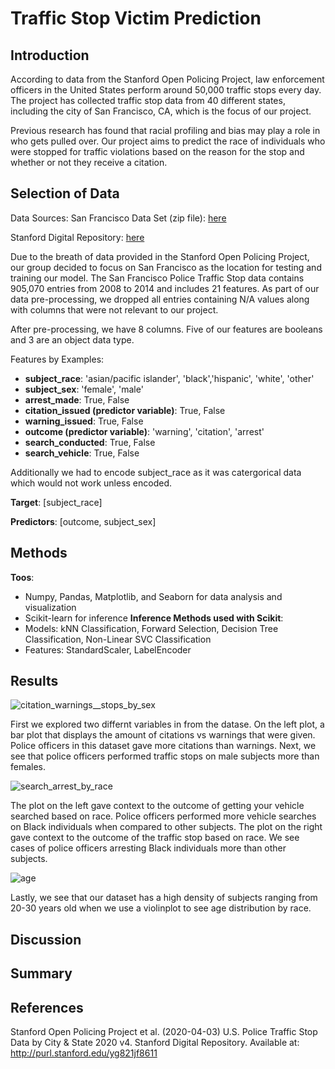 # Traffic Stop Victim Prediction
## Introduction

According to data from the Stanford Open Policing Project, law enforcement officers in the United States perform around 50,000 traffic stops every day. The project has collected traffic stop data from 40 different states, including the city of San Francisco,  CA, which is the focus of our project. 

Previous research has found that racial profiling and bias may play a role in who gets pulled over. Our project aims to predict the race of individuals who were stopped for traffic violations based on the reason for the stop and whether or not they receive a citation.

## Selection of Data

Data Sources: 
San Francisco Data Set (zip file): <a href="https://stacks.stanford.edu/file/druid:yg821jf8611/yg821jf8611_ca_san_francisco_2020_04_01.csv.zip"> here </a>

Stanford Digital Repository: 
<a href="https://purl.stanford.edu/yg821jf8611"> here </a>

Due to the breath of data provided in the Stanford Open Policing Project, our group decided to focus on San Francisco as the location for testing and training our model. The San Francisco Police Traffic Stop data contains 905,070 entries from 2008 to 2014 and includes 21 features. As part of our data pre-processing, we dropped all entries containing N/A values along with columns that were not relevant to our project.

After pre-processing, we have 8 columns. Five of our features are booleans and 3 are an object data type.

Features by Examples:

- **subject_race**: 'asian/pacific islander', 'black','hispanic', 'white', 'other'
- **subject_sex**: 'female', 'male'
- **arrest_made**: True, False
- **citation_issued (predictor variable)**: True, False
- **warning_issued**: True, False
- **outcome (predictor variable)**: 'warning', 'citation', 'arrest'
- **search_conducted**: True, False
- **search_vehicle**: True, False

Additionally we had to encode subject_race as it was catergorical data which would not work unless encoded.  

**Target**: [subject_race]

**Predictors**: [outcome, subject_sex]

## Methods
**Toos**:
- Numpy, Pandas, Matplotlib, and Seaborn for data analysis and visualization
- Scikit-learn for inference
**Inference Methods used with Scikit**:
- Models: kNN Classification, Forward Selection, Decision Tree Classification, Non-Linear SVC Classification
- Features: StandardScaler, LabelEncoder

## Results
![citation_warnings__stops_by_sex](https://user-images.githubusercontent.com/40731237/221105152-2c0566ab-66ac-41f7-a6b8-78c5bfc2c7b2.png)

First we explored two differnt variables in from the datase. On the left plot, a bar plot that displays the amount of citations vs warnings that were given. Police officers in this dataset gave more citations than warnings. Next, we see that police officers performed traffic stops on male subjects more than females.

![search_arrest_by_race](https://user-images.githubusercontent.com/40731237/221105175-181b797f-7f78-4dff-ab0c-c949764507ee.png)

The plot on the left gave context to the outcome of getting your vehicle searched based on race. Police officers performed more vehicle searches on Black individuals when compared to other subjects. The plot on the right gave context to the outcome of the traffic stop based on race. We see cases of police officers arresting Black individuals more than other subjects.

![age](https://user-images.githubusercontent.com/40731237/221105194-505c9fa8-170b-4d8d-9db8-dc987a31b479.png)

Lastly, we see that our dataset has a high density of subjects ranging from 20-30 years old when we use a violinplot to see age distribution by race.

## Discussion

## Summary

## References
Stanford Open Policing Project et al. (2020-04-03) U.S. Police Traffic Stop Data by City & State 2020 v4. Stanford Digital Repository. Available at: http://purl.stanford.edu/yg821jf8611
